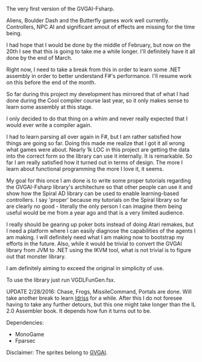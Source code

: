 The very first version of the GVGAI-Fsharp.

Aliens, Boulder Dash and the Butterfly games work well currently. Controllers, NPC AI and significant amout of effects are missing for the time being.

I had hope that I would be done by the middle of February, but now on the 20th I see that this is going to take me a while longer. I'll definitely have it all done by the end of March.

Right now, I need to take a break from this in order to learn some .NET assembly in order to better understand F#'s performance. I'll resume work on this before the end of the month.

So far during this project my development has mirrored that of what I had done during the Cool compiler course last year, so it only makes sense to learn some assembly at this stage.

I only decided to do that thing on a whim and never really expected that I would ever write a compiler again.

I had to learn parsing all over again in F#, but I am rather satisfied how things are going so far. Doing this made me realize that I got it all wrong what games were about. Nearly 1k LOC in this project are getting the data into the correct form so the library can use it internally. It is remarkable. So far I am really satisfied how it turned out in terms of design. The more I learn about functional programming the more I love it, it seems.

My goal for this once I am done is to write some proper tutorials regarding the GVGAI-Fsharp library's architecture so that other people can use it and show how the Spiral AD library can be used to enable learning-based controllers. I say 'proper' because my tutorials on the Spiral library so far are clearly no good - literally the only person I can imagine them being useful would be me from a year ago and that is a very limited audience.

I really should be gearing up poker bots instead of doing Atari remakes, but I need a platform where I can easily diagnose the capabilities of the agents I am making. I will definitely need what I am making now to bootstrap my efforts in the future. Also, while it would be trivial to convert the GVGAI library from JVM to .NET using the IKVM tool, what is not trivial is to figure out that monster library.

I am definitely aiming to exceed the original in simplicity of use.

To use the library just run VGDLFunGen.fsx.

UPDATE 2/28/2016: Chase, Frogs, MissileCommand, Portals are done. Will take another break to learn [Idriss](http://www.idris-lang.org/) for a while. After this I do not foresee having to take any further detours, but this one might take longer than the IL 2.0 Assembler book. It depends how fun it turns out to be.

Dependencies:

* MonoGame
* Fparsec

Disclaimer: The sprites belong to [GVGAI](http://www.gvgai.net/).